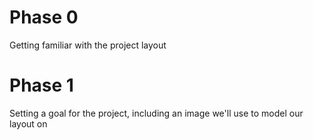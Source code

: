 # Phase 0
Getting familiar with the project layout

# Phase 1
Setting a goal for the project, including an image we'll use to model our
layout on
